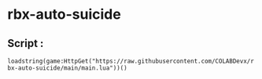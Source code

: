 # rbx-auto-suicide

## Script :

```loadstring(game:HttpGet("https://raw.githubusercontent.com/COLABDevx/rbx-auto-suicide/main/main.lua"))()```
